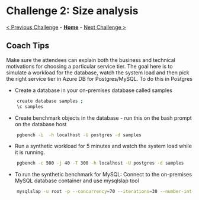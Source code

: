 # Challenge 2: Size analysis

[< Previous Challenge](./01-assessment.md) - **[Home](../README.md)** - [Next Challenge >](./03-offline-migration.md)

## Coach Tips

 Make sure the attendees can explain both the business and technical motivations for choosing a particular service tier. The goal here is to simulate a workload for the
 database, watch the system load and then pick the right service tier in Azure DB for Postgres/MySQL. To do this in Postgres

 * Create a database in your on-premises database called samples
```bash
    create database samples ;
    \c samples
```
* Create benchmark objects in the database - run this on the bash prompt on the database host
```bash
    pgbench -i  -h localhost -U postgres -d samples
```
* Run a synthetic workload for 5 minutes and watch the system load while it is running.
```bash
    pgbench -c 500 -j 40 -T 300 -h localhost -U postgres -d samples
```
* To run the synthetic benchmark for MySQL:
    Connect to the on-premises MySQL database container and use mysqlslap tool
```bash
    mysqlslap -u root -p --concurrency=70 --iterations=30 --number-int-cols=10 --number-char-cols=20 --auto-generate-sql
```

